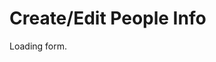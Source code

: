 
# Create/Edit People Info


<div id="example-output">
Loading form.
</div>


<!-- START: Example People Info Form built with CL-ui.js and andor.js -->

<script src="../scripts/CL.js"></script>

<script src="../scripts/andor.js"></script>

<script src="edit.js"></script>

<!--   END: Example People Info Form built with CL-ui.js and andor.js -->

